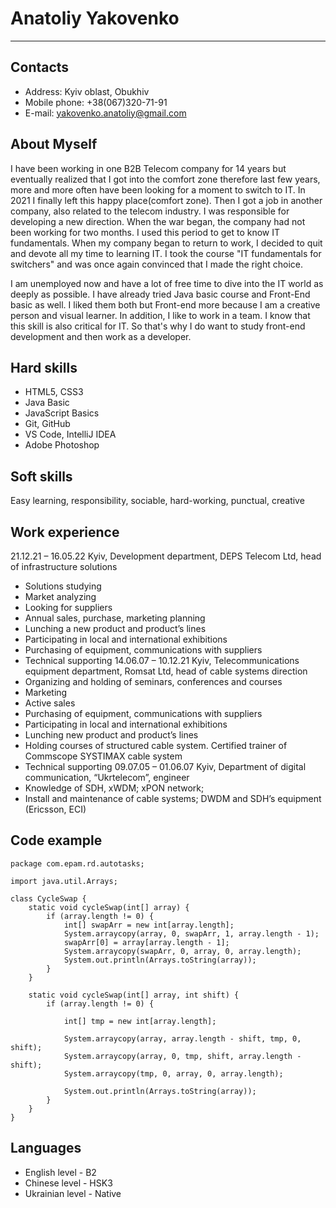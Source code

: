 # **Anatoliy Yakovenko**
****
## **Contacts**
* Address:			Kyiv oblast, Obukhiv 
* Mobile phone: +38(067)320-71-91
* E-mail:				yakovenko.anatoliy@gmail.com
## **About Myself**
I have been working in one B2B Telecom company for 14 years but eventually realized that I got into the comfort zone therefore last few years, more and more often have been looking for a moment to switch to IT. In 2021 I finally left this happy place(comfort zone). Then I got a job in another company, also related to the telecom industry. I was responsible for developing a new direction. When the war began, the company had not been working for two months. I used this period to get to know IT fundamentals. When my company began to return to work, I decided to quit and devote all my time to learning IT. I took the course "IT fundamentals for switchers" and was once again convinced that I made the right choice.


I am unemployed now and have a lot of free time to dive into the IT world as deeply as possible. I have already tried Java basic course and Front-End basic as well. I liked them both but Front-end more because I am a creative person and visual learner. In addition, I like to work in a team. I know that this skill is also critical for IT. So that's why I do want to study front-end development and then work as a developer.
## **Hard skills**
* HTML5, CSS3
* Java Basic
* JavaScript Basics
* Git, GitHub
* VS Code, IntelliJ IDEA
* Adobe Photoshop
## **Soft skills**
Easy learning, responsibility, sociable, hard-working, punctual, creative 
## **Work experience**
21.12.21 – 16.05.22      Kyiv, Development department, DEPS Telecom Ltd, head of infrastructure solutions
* Solutions studying
* Market analyzing
* Looking for suppliers
* Annual sales, purchase, marketing planning    
* Lunching a new product and product’s lines
* Participating in local and international exhibitions
* Purchasing of equipment, communications with suppliers
* Technical supporting
14.06.07 – 10.12.21      Kyiv, Telecommunications equipment department, Romsat Ltd, head of cable systems direction
* Organizing and holding of seminars, conferences and courses 
* Marketing
* Active sales
* Purchasing of equipment, communications with suppliers
* Participating in local and international exhibitions
* Lunching new product and product’s lines
* Holding courses of structured cable system. Certified trainer of Commscope SYSTIMAX cable system
* Technical supporting
09.07.05 – 01.06.07     Kyiv, Department of digital communication, “Ukrtelecom”, engineer
* Knowledge of SDH, xWDM; xPON network; 
* Install and maintenance of cable systems; DWDM and SDH’s equipment (Ericsson, ECI)
## **Code example**
```
package com.epam.rd.autotasks;

import java.util.Arrays;

class CycleSwap {
    static void cycleSwap(int[] array) {
        if (array.length != 0) {
            int[] swapArr = new int[array.length];
            System.arraycopy(array, 0, swapArr, 1, array.length - 1);
            swapArr[0] = array[array.length - 1];
            System.arraycopy(swapArr, 0, array, 0, array.length);
            System.out.println(Arrays.toString(array));
        }
    }

    static void cycleSwap(int[] array, int shift) {
        if (array.length != 0) {

            int[] tmp = new int[array.length];

            System.arraycopy(array, array.length - shift, tmp, 0, shift);
            System.arraycopy(array, 0, tmp, shift, array.length - shift);
            System.arraycopy(tmp, 0, array, 0, array.length);

            System.out.println(Arrays.toString(array));
        }
    }
}
```
## **Languages**
* English level - B2
* Chinese level - HSK3
* Ukrainian level - Native
